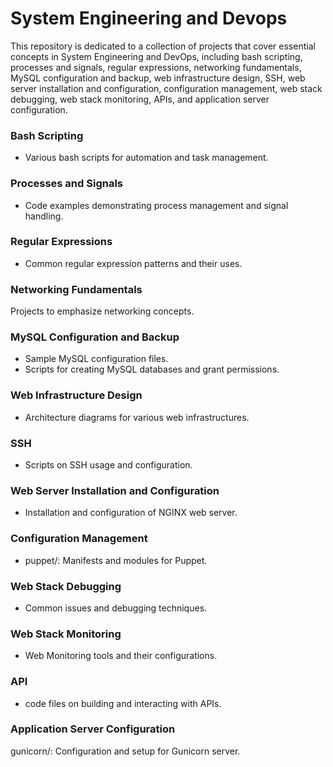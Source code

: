 # System Engineering and Devops
This repository is dedicated to a collection of projects that cover essential concepts in System Engineering and DevOps, including bash scripting, processes and signals, regular expressions, networking fundamentals, MySQL configuration and backup, web infrastructure design, SSH, web server installation and configuration, configuration management, web stack debugging, web stack monitoring, APIs, and application server configuration.
### Bash Scripting
- Various bash scripts for automation and task management.
### Processes and Signals
- Code examples demonstrating process management and signal handling.
### Regular Expressions
- Common regular expression patterns and their uses.
### Networking Fundamentals
Projects to emphasize networking concepts.
### MySQL Configuration and Backup
- Sample MySQL configuration files.
- Scripts for creating MySQL databases and grant permissions.
### Web Infrastructure Design
- Architecture diagrams for various web infrastructures.
### SSH
- Scripts on SSH usage and configuration.
### Web Server Installation and Configuration
- Installation and configuration of NGINX web server.
### Configuration Management
- puppet/: Manifests and modules for Puppet.
### Web Stack Debugging
- Common issues and debugging techniques.
### Web Stack Monitoring
- Web Monitoring tools and their configurations.
### API
- code files on building and interacting with APIs.
### Application Server Configuration
gunicorn/: Configuration and setup for Gunicorn server.
